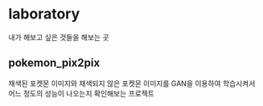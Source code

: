 # laboratory
내가 해보고 싶은 것들을 해보는 곳

## pokemon_pix2pix
채색된 포켓몬 이미지와 채색되지 않은 포켓몬 이미지를 GAN을 이용하여 학습시켜서 어느 정도의 성능이 나오는지 확인해보는 프로젝트
